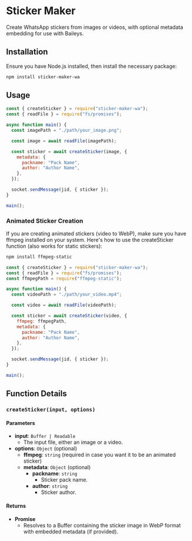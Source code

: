 # Sticker Maker

Create WhatsApp stickers from images or videos, with optional metadata embedding for use with Baileys.

## Installation

Ensure you have Node.js installed, then install the necessary package:

```bash
npm install sticker-maker-wa
```

## Usage

```javascript
const { createSticker } = require("sticker-maker-wa");
const { readFile } = require("fs/promises");

async function main() {
  const imagePath = "./path/your_image.png";

  const image = await readFile(imagePath);

  const sticker = await createSticker(image, {
    metadata: {
      packname: "Pack Name",
      author: "Author Name",
    },
  });

  socket.sendMessage(jid, { sticker });
}

main();
```

### Animated Sticker Creation

If you are creating animated stickers (video to WebP), make sure you have ffmpeg installed on your system. Here's how to use the createSticker function (also works for static stickers):

```bash
npm install ffmpeg-static
```

```javascript
const { createSticker } = require("sticker-maker-wa");
const { readFile } = require("fs/promises");
const ffmpegPath = require("ffmpeg-static");

async function main() {
  const videoPath = "./path/your_video.mp4";

  const video = await readFile(videoPath);

  const sticker = await createSticker(video, {
    ffmpeg: ffmpegPath,
    metadata: {
      packname: "Pack Name",
      author: "Author Name",
    },
  });

  socket.sendMessage(jid, { sticker });
}

main();
```

## Function Details

### `createSticker(input, options)`

#### Parameters

- **input**: `Buffer | Readable`
  - The input file, either an image or a video.
- **options**: `Object` (optional)
  - **ffmpeg**: `string` (required in case you want it to be an animated sticker)
  - **metadata**: `Object` (optional)
    - **packname**: `string`
      - Sticker pack name.
    - **author**: `string`
      - Sticker author.

#### Returns

- **Promise<Buffer>**
  - Resolves to a Buffer containing the sticker image in WebP format with embedded metadata (if provided).

